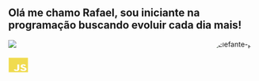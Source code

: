 ## Olá me chamo Rafael, sou iniciante na programação buscando evoluir cada dia mais!
<div align="left">
  <a href="https://github.com/Elefantinhu">
  <img height="150em" src="https://github-readme-stats.vercel.app/api?username=Elefantinhu&show_icons=true&theme=dracula&include_all_commits=true&count_private=true"/>
  <img align="right" alt="Elefante-pic" height="180" style="border-radius:80px;" 
       src="https://cdn.discordapp.com/attachments/358270949948260355/932687535732306001/tumblr_m61ftenR6Y1rxzqi6o1_500.gif">
</div>
<div style="display: inline_block"><br>
  <img align="center" alt="Rafa-Js" height="30" width="40" src="https://raw.githubusercontent.com/devicons/devicon/master/icons/javascript/javascript-plain.svg">
